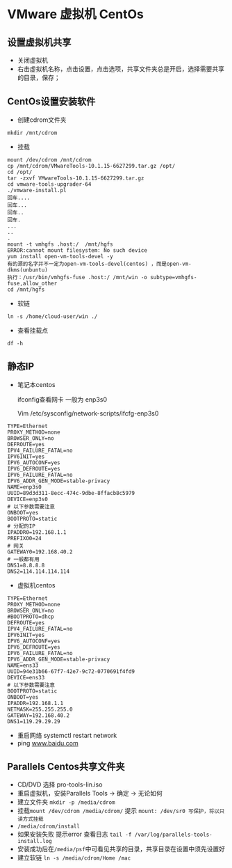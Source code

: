 # VMware 虚拟机 CentOs

##  设置虚拟机共享

* 关闭虚拟机
* 右击虚拟机名称，点击设置，点击选项，共享文件夹总是开启，选择需要共享的目录，保存；

## CentOs设置安装软件

* 创建cdrom文件夹

````
mkdir /mnt/cdrom
````

* 挂载

````
mount /dev/cdrom /mnt/cdrom
cp /mnt/cdrom/VMwareTools-10.1.15-6627299.tar.gz /opt/
cd /opt/
tar -zxvf VMwareTools-10.1.15-6627299.tar.gz
cd vmware-tools-upgrader-64
./vmware-install.pl
回车....
回车...
回车..
回车.
...
..
.
mount -t vmhgfs .host:/  /mnt/hgfs
ERROR:cannot mount filesystem: No such device
yum install open-vm-tools-devel -y
有的源的名字并不一定为open-vm-tools-devel(centos) ，而是open-vm-dkms(unbuntu)
执行：/usr/bin/vmhgfs-fuse .host:/ /mnt/win -o subtype=vmhgfs-fuse,allow_other
cd /mnt/hgfs
````

* 软链

````
ln -s /home/cloud-user/win ./
````

* 查看挂载点

````
df -h
````



## 静态IP

* 笔记本centos 

  ifconfig查看网卡 一般为 enp3s0

  Vim /etc/sysconfig/network-scripts/ifcfg-enp3s0

````
TYPE=Ethernet
PROXY_METHOD=none
BROWSER_ONLY=no
DEFROUTE=yes
IPV4_FAILURE_FATAL=no
IPV6INIT=yes
IPV6_AUTOCONF=yes
IPV6_DEFROUTE=yes
IPV6_FAILURE_FATAL=no
IPV6_ADDR_GEN_MODE=stable-privacy
NAME=enp3s0
UUID=89d3d311-8ecc-474c-9dbe-8ffacb8c5979
DEVICE=enp3s0
# 以下参数需要注意
ONBOOT=yes
BOOTPROTO=static
# 分配的IP
IPADDR0=192.168.1.1
PREFIXO0=24
# 网关
GATEWAY0=192.168.40.2
# 一般都有用
DNS1=8.8.8.8
DNS2=114.114.114.114
````

* 虚拟机centos

````
TYPE=Ethernet
PROXY_METHOD=none
BROWSER_ONLY=no
#BOOTPROTO=dhcp
DEFROUTE=yes
IPV4_FAILURE_FATAL=no
IPV6INIT=yes
IPV6_AUTOCONF=yes
IPV6_DEFROUTE=yes
IPV6_FAILURE_FATAL=no
IPV6_ADDR_GEN_MODE=stable-privacy
NAME=ens33
UUID=94e31b66-67f7-42e7-9c72-0770691f4fd9
DEVICE=ens33
# 以下参数需要注意
BOOTPROTO=static
ONBOOT=yes
IPADDR=192.168.1.1
NETMASK=255.255.255.0
GATEWAY=192.168.40.2
DNS1=119.29.29.29
````

* 重启网络 systemctl restart network
* ping www.baidu.com





## Parallels Centos共享文件夹

* CD/DVD 选择 pro-tools-lin.iso
* 重启虚拟机，安装Parallels Tools -> 确定 -> 无论如何
* 建立文件夹 ``mkdir -p /media/cdrom``
*  挂载``mount /dev/cdrom /media/cdrom/`` 提示 ``mount: /dev/sr0 写保护，将以只读方式挂载``
* ``/media/cdrom/install``
* 如果安装失败 提示error 查看日志 ``tail -f /var/log/parallels-tools-install.log``
* 安装成功后在``/media/psf``中可看见共享的目录，共享目录在设置中须先设置好
* 建立软链 ``ln -s /media/cdrom/Home /mac``